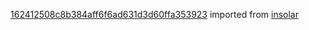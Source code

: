 [162412508c8b384aff6f6ad631d3d60ffa353923](https://github.com/insolar/insolar/commit/162412508c8b384aff6f6ad631d3d60ffa353923) imported from [insolar](https://github.com/insolar/insolar)
